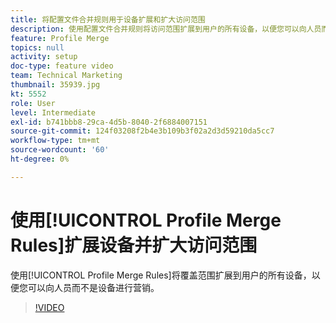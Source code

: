 ```yaml
---
title: 将配置文件合并规则用于设备扩展和扩大访问范围
description: 使用配置文件合并规则将访问范围扩展到用户的所有设备，以便您可以向人员而不是设备进行营销。
feature: Profile Merge
topics: null
activity: setup
doc-type: feature video
team: Technical Marketing
thumbnail: 35939.jpg
kt: 5552
role: User
level: Intermediate
exl-id: b741bbb8-29ca-4d5b-8040-2f6884007151
source-git-commit: 124f03208f2b4e3b109b3f02a2d3d59210da5cc7
workflow-type: tm+mt
source-wordcount: '60'
ht-degree: 0%

---
```


# 使用[!UICONTROL Profile Merge Rules]扩展设备并扩大访问范围

使用[!UICONTROL Profile Merge Rules]将覆盖范围扩展到用户的所有设备，以便您可以向人员而不是设备进行营销。

>[!VIDEO](https://video.tv.adobe.com/v/40026/?quality=12&learn=on&captions=chi_hans)
